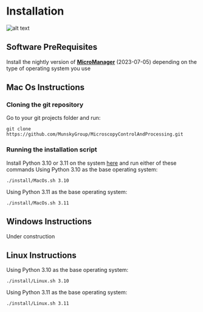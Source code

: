 # Installation

![alt text](https://github.com/michaelpmay/MicroscopyControlAndProcessingMe/blob/main/docs/files/installationBanner.png)

## Software PreRequisites

Install the nightly version of [**MicroManager**](https://micro-manager.org/Micro-Manager_Installation_Notes) (2023-07-05)
depending on the type of operating system you use


## Mac Os Instructions
### Cloning the git repository
Go to your git projects folder and run:
```
git clone https://github.com/MunskyGroup/MicroscopyControlAndProcessing.git
```
### Running the installation script
Install Python 3.10 or 3.11 on the system [here](https://www.python.org/downloads/macos/) and run either of these commands
Using Python 3.10 as the base operating system:
```
./install/MacOs.sh 3.10
```
Using Python 3.11 as the base operating system:
```
./install/MacOs.sh 3.11
```
## Windows Instructions

Under construction

## Linux Instructions
Using Python 3.10 as the base operating system:
```
./install/Linux.sh 3.10
```
Using Python 3.11 as the base operating system:
```
./install/Linux.sh 3.11
```

